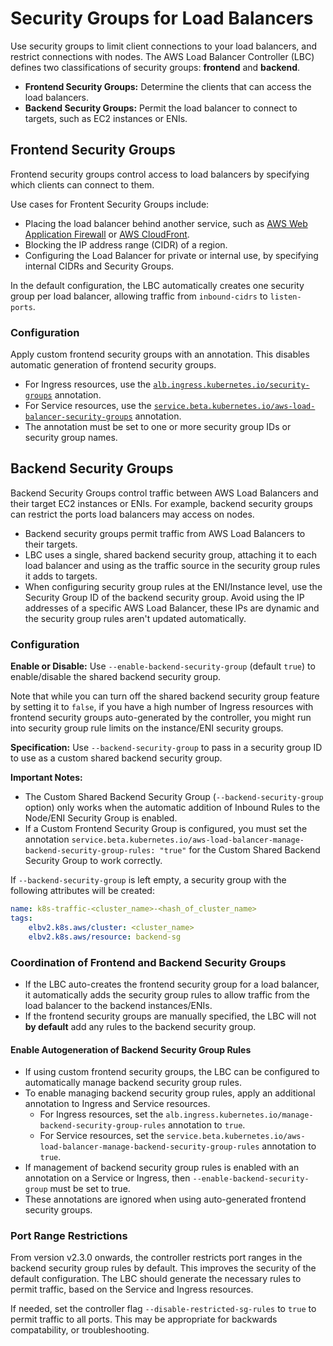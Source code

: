 # Security Groups for Load Balancers

Use security groups to limit client connections to your load balancers, and restrict connections with nodes. The AWS Load Balancer Controller (LBC) defines two classifications of security groups: **frontend** and **backend**.

- **Frontend Security Groups:** Determine the clients that can access the load balancers.
- **Backend Security Groups:** Permit the load balancer to connect to targets, such as EC2 instances or ENIs.

## Frontend Security Groups

Frontend security groups control access to load balancers by specifying which clients can connect to them.

Use cases for Frontent Security Groups include:

* Placing the load balancer behind another service, such as [AWS Web Application Firewall](https://docs.aws.amazon.com/waf/latest/developerguide/what-is-aws-waf.html) or [AWS CloudFront](https://docs.aws.amazon.com/AmazonCloudFront/latest/DeveloperGuide/Introduction.html).
* Blocking the IP address range (CIDR) of a region.
* Configuring the Load Balancer for private or internal use, by specifying internal CIDRs and Security Groups. 

In the default configuration, the LBC automatically creates one security group per load balancer, allowing traffic from `inbound-cidrs` to `listen-ports`.

### Configuration

Apply custom frontend security groups with an annotation. This disables automatic generation of frontend security groups. 

- For Ingress resources, use the [`alb.ingress.kubernetes.io/security-groups`](../guide/ingress/annotations.md#security-groups) annotation.
- For Service resources, use the [`service.beta.kubernetes.io/aws-load-balancer-security-groups`](../guide/service/annotations.md#security-groups) annotation.
- The annotation must be set to one or more security group IDs or security group names.


## Backend Security Groups

Backend Security Groups control traffic between AWS Load Balancers and their target EC2 instances or ENIs. For example, backend security groups can restrict the ports load balancers may access on nodes.

- Backend security groups permit traffic from AWS Load Balancers to their targets. 
- LBC uses a single, shared backend security group, attaching it to each load balancer and using as the traffic source in the security group rules it adds to targets.
- When configuring security group rules at the ENI/Instance level, use the Security Group ID of the backend security group. Avoid using the IP addresses of a specific AWS Load Balancer, these IPs are dynamic and the security group rules aren't updated automatically.

### Configuration

**Enable or Disable:** Use `--enable-backend-security-group` (default `true`) to enable/disable the shared backend security group.

Note that while you can turn off the shared backend security group feature by setting it to `false`, if you have a high number of Ingress resources with frontend security groups auto-generated by the controller, you might run into security group rule limits on the instance/ENI security groups.

**Specification:** Use `--backend-security-group` to pass in a security group ID to use as a custom shared backend security group. 

**Important Notes:**
* The Custom Shared Backend Security Group (`--backend-security-group` option) only works when the automatic addition of Inbound Rules to the Node/ENI Security Group is enabled.
* If a Custom Frontend Security Group is configured, you must set the annotation `service.beta.kubernetes.io/aws-load-balancer-manage-backend-security-group-rules: "true"` for the Custom Shared Backend Security Group to work correctly.

If `--backend-security-group` is left empty, a security group with the following attributes will be created:

  ```yaml
  name: k8s-traffic-<cluster_name>-<hash_of_cluster_name>
  tags: 
      elbv2.k8s.aws/cluster: <cluster_name>
      elbv2.k8s.aws/resource: backend-sg
  ```


### Coordination of Frontend and Backend Security Groups


- If the LBC auto-creates the frontend security group for a load balancer, it automatically adds the security group rules to allow traffic from the load balancer to the backend instances/ENIs.
- If the frontend security groups are manually specified, the LBC will not **by default** add any rules to the backend security group.

#### Enable Autogeneration of Backend Security Group Rules

- If using custom frontend security groups, the LBC can be configured to automatically manage backend security group rules.
- To enable managing backend security group rules, apply an additional annotation to Ingress and Service resources.
  - For Ingress resources, set the `alb.ingress.kubernetes.io/manage-backend-security-group-rules` annotation to `true`.
  - For Service resources, set the `service.beta.kubernetes.io/aws-load-balancer-manage-backend-security-group-rules` annotation to `true`.
- If management of backend security group rules is enabled with an annotation on a Service or Ingress, then `--enable-backend-security-group` must be set to true.
- These annotations are ignored when using auto-generated frontend security groups. 

### Port Range Restrictions

From version v2.3.0 onwards, the controller restricts port ranges in the backend security group rules by default. This improves the security of the default configuration. The LBC should generate the necessary rules to permit traffic, based on the Service and Ingress resources. 

If needed, set the controller flag `--disable-restricted-sg-rules` to `true` to permit traffic to all ports. This may be appropriate for backwards compatability, or troubleshooting. 
